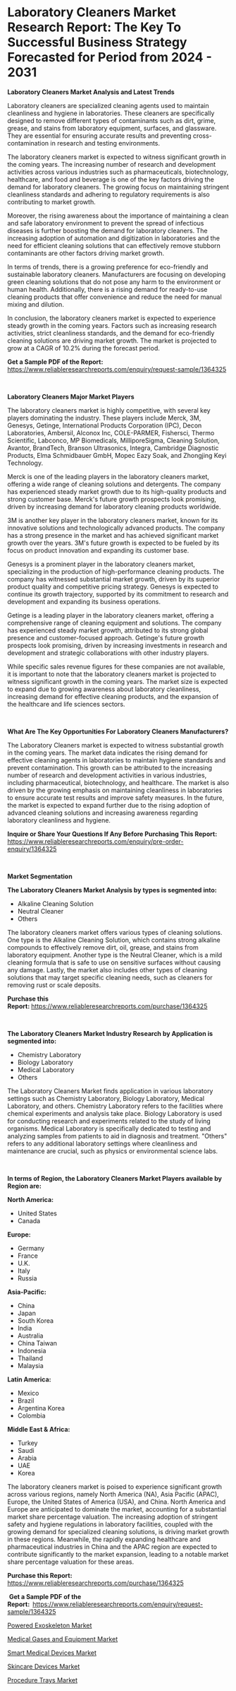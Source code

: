 <p><h1>Laboratory Cleaners Market Research Report: The Key To Successful Business Strategy Forecasted for Period from 2024 - 2031</h1></p><p><strong>Laboratory Cleaners Market Analysis and Latest Trends</strong></p>
<p><p>Laboratory cleaners are specialized cleaning agents used to maintain cleanliness and hygiene in laboratories. These cleaners are specifically designed to remove different types of contaminants such as dirt, grime, grease, and stains from laboratory equipment, surfaces, and glassware. They are essential for ensuring accurate results and preventing cross-contamination in research and testing environments.</p><p>The laboratory cleaners market is expected to witness significant growth in the coming years. The increasing number of research and development activities across various industries such as pharmaceuticals, biotechnology, healthcare, and food and beverage is one of the key factors driving the demand for laboratory cleaners. The growing focus on maintaining stringent cleanliness standards and adhering to regulatory requirements is also contributing to market growth.</p><p>Moreover, the rising awareness about the importance of maintaining a clean and safe laboratory environment to prevent the spread of infectious diseases is further boosting the demand for laboratory cleaners. The increasing adoption of automation and digitization in laboratories and the need for efficient cleaning solutions that can effectively remove stubborn contaminants are other factors driving market growth.</p><p>In terms of trends, there is a growing preference for eco-friendly and sustainable laboratory cleaners. Manufacturers are focusing on developing green cleaning solutions that do not pose any harm to the environment or human health. Additionally, there is a rising demand for ready-to-use cleaning products that offer convenience and reduce the need for manual mixing and dilution.</p><p>In conclusion, the laboratory cleaners market is expected to experience steady growth in the coming years. Factors such as increasing research activities, strict cleanliness standards, and the demand for eco-friendly cleaning solutions are driving market growth. The market is projected to grow at a CAGR of 10.2% during the forecast period.</p></p>
<p><strong>Get a Sample PDF of the Report:&nbsp;</strong> <a href="https://www.reliableresearchreports.com/enquiry/request-sample/1364325">https://www.reliableresearchreports.com/enquiry/request-sample/1364325</a></p>
<p>&nbsp;</p>
<p><strong>Laboratory Cleaners Major Market Players</strong></p>
<p><p>The laboratory cleaners market is highly competitive, with several key players dominating the industry. These players include Merck, 3M, Genesys, Getinge, International Products Corporation (IPC), Decon Laboratories, Ambersil, Alconox Inc, COLE-PARMER, Fishersci, Thermo Scientific, Labconco, MP Biomedicals, MilliporeSigma, Cleaning Solution, Avantor, BrandTech, Branson Ultrasonics, Integra, Cambridge Diagnostic Products, Elma Schmidbauer GmbH, Mopec Eazy Soak, and Zhongjing Keyi Technology.</p><p>Merck is one of the leading players in the laboratory cleaners market, offering a wide range of cleaning solutions and detergents. The company has experienced steady market growth due to its high-quality products and strong customer base. Merck's future growth prospects look promising, driven by increasing demand for laboratory cleaning products worldwide.</p><p>3M is another key player in the laboratory cleaners market, known for its innovative solutions and technologically advanced products. The company has a strong presence in the market and has achieved significant market growth over the years. 3M's future growth is expected to be fueled by its focus on product innovation and expanding its customer base.</p><p>Genesys is a prominent player in the laboratory cleaners market, specializing in the production of high-performance cleaning products. The company has witnessed substantial market growth, driven by its superior product quality and competitive pricing strategy. Genesys is expected to continue its growth trajectory, supported by its commitment to research and development and expanding its business operations.</p><p>Getinge is a leading player in the laboratory cleaners market, offering a comprehensive range of cleaning equipment and solutions. The company has experienced steady market growth, attributed to its strong global presence and customer-focused approach. Getinge's future growth prospects look promising, driven by increasing investments in research and development and strategic collaborations with other industry players.</p><p>While specific sales revenue figures for these companies are not available, it is important to note that the laboratory cleaners market is projected to witness significant growth in the coming years. The market size is expected to expand due to growing awareness about laboratory cleanliness, increasing demand for effective cleaning products, and the expansion of the healthcare and life sciences sectors.</p></p>
<p>&nbsp;</p>
<p><strong>What Are The Key Opportunities For Laboratory Cleaners Manufacturers?</strong></p>
<p><p>The Laboratory Cleaners market is expected to witness substantial growth in the coming years. The market data indicates the rising demand for effective cleaning agents in laboratories to maintain hygiene standards and prevent contamination. This growth can be attributed to the increasing number of research and development activities in various industries, including pharmaceutical, biotechnology, and healthcare. The market is also driven by the growing emphasis on maintaining cleanliness in laboratories to ensure accurate test results and improve safety measures. In the future, the market is expected to expand further due to the rising adoption of advanced cleaning solutions and increasing awareness regarding laboratory cleanliness and hygiene.</p></p>
<p><strong>Inquire or Share Your Questions If Any Before Purchasing This Report:</strong> <a href="https://www.reliableresearchreports.com/enquiry/pre-order-enquiry/1364325">https://www.reliableresearchreports.com/enquiry/pre-order-enquiry/1364325</a></p>
<p>&nbsp;</p>
<p><strong>Market Segmentation</strong></p>
<p><strong>The Laboratory Cleaners Market Analysis by types is segmented into:</strong></p>
<p><ul><li>Alkaline Cleaning Solution</li><li>Neutral Cleaner</li><li>Others</li></ul></p>
<p><p>The laboratory cleaners market offers various types of cleaning solutions. One type is the Alkaline Cleaning Solution, which contains strong alkaline compounds to effectively remove dirt, oil, grease, and stains from laboratory equipment. Another type is the Neutral Cleaner, which is a mild cleaning formula that is safe to use on sensitive surfaces without causing any damage. Lastly, the market also includes other types of cleaning solutions that may target specific cleaning needs, such as cleaners for removing rust or scale deposits.</p></p>
<p><strong>Purchase this Report:&nbsp;</strong><a href="https://www.reliableresearchreports.com/purchase/1364325">https://www.reliableresearchreports.com/purchase/1364325</a></p>
<p>&nbsp;</p>
<p><strong>The Laboratory Cleaners Market Industry Research by Application is segmented into:</strong></p>
<p><ul><li>Chemistry Laboratory</li><li>Biology Laboratory</li><li>Medical Laboratory</li><li>Others</li></ul></p>
<p><p>The Laboratory Cleaners Market finds application in various laboratory settings such as Chemistry Laboratory, Biology Laboratory, Medical Laboratory, and others. Chemistry Laboratory refers to the facilities where chemical experiments and analysis take place. Biology Laboratory is used for conducting research and experiments related to the study of living organisms. Medical Laboratory is specifically dedicated to testing and analyzing samples from patients to aid in diagnosis and treatment. "Others" refers to any additional laboratory settings where cleanliness and maintenance are crucial, such as physics or environmental science labs.</p></p>
<p>&nbsp;</p>
<p><strong>In terms of Region, the Laboratory Cleaners Market Players available by Region are:</strong></p>
<p>
    <p> <strong> North America: </strong>
        <ul>
            <li>United States</li>
            <li>Canada</li>
        </ul>
        </p> 
    <p> <strong> Europe: </strong>
        <ul>
            <li>Germany</li>
            <li>France</li>
            <li>U.K.</li>
            <li>Italy</li>
            <li>Russia</li>
        </ul>
        </p> 
    <p> <strong> Asia-Pacific: </strong>
        <ul>
            <li>China</li>
            <li>Japan</li>
            <li>South Korea</li>
            <li>India</li>
            <li>Australia</li>
            <li>China Taiwan</li>
            <li>Indonesia</li>
            <li>Thailand</li>
            <li>Malaysia</li>
        </ul>
        </p> 
    <p> <strong> Latin America: </strong>
        <ul>
            <li>Mexico</li>
            <li>Brazil</li>
            <li>Argentina Korea</li>
            <li>Colombia</li>
        </ul>
        </p> 
    <p> <strong> Middle East & Africa: </strong>
        <ul>
            <li>Turkey</li>
            <li>Saudi</li>
            <li>Arabia</li>
            <li>UAE</li>
            <li>Korea</li>
        </ul>
    </p>
    </p>
<p><p>The laboratory cleaners market is poised to experience significant growth across various regions, namely North America (NA), Asia Pacific (APAC), Europe, the United States of America (USA), and China. North America and Europe are anticipated to dominate the market, accounting for a substantial market share percentage valuation. The increasing adoption of stringent safety and hygiene regulations in laboratory facilities, coupled with the growing demand for specialized cleaning solutions, is driving market growth in these regions. Meanwhile, the rapidly expanding healthcare and pharmaceutical industries in China and the APAC region are expected to contribute significantly to the market expansion, leading to a notable market share percentage valuation for these areas.</p></p>
<p><strong>Purchase this Report: </strong><a href="https://www.reliableresearchreports.com/purchase/1364325">https://www.reliableresearchreports.com/purchase/1364325</a></p>
<p>&nbsp;<strong>Get a Sample PDF of the Report:&nbsp;&nbsp;</strong><a href="https://www.reliableresearchreports.com/enquiry/request-sample/1364325">https://www.reliableresearchreports.com/enquiry/request-sample/1364325</a></p>
<p><strong></strong></p>
<p><p><a href="https://github.com/sndrkn/Market-Research-Report-List-2/blob/main/powered-exoskeleton-market.md">Powered Exoskeleton Market</a></p><p><a href="https://github.com/jonneygiverf/Market-Research-Report-List-2/blob/main/medical-gases-and-equipment-market.md">Medical Gases and Equipment Market</a></p><p><a href="https://github.com/dziulagalemab/Market-Research-Report-List-2/blob/main/smart-medical-devices-market.md">Smart Medical Devices Market</a></p><p><a href="https://github.com/prosalinda88/Market-Research-Report-List-2/blob/main/skincare-devices-market.md">Skincare Devices Market</a></p><p><a href="https://github.com/amae102299/Market-Research-Report-List-2/blob/main/procedure-trays-market.md">Procedure Trays Market</a></p></p>